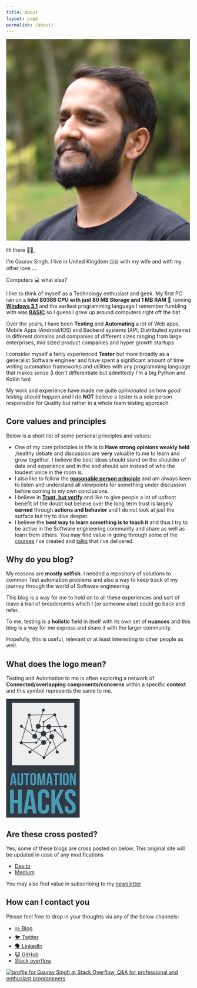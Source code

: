 ```yaml
---
title: About
layout: page
permalink: /about/
---
```


<img src="../assets/images/avatar/bio-photo.png" alt="Image of Gaurav Singh" width=500>

Hi there 👋🏻,

I'm Gaurav Singh. I live in United Kingdom 🇬🇧 with my wife and with my other
love ...

Computers 💻 what else?

I like to think of myself as a Technology enthusiast and geek. My first PC ran
on a **Intel 80386 CPU with just 80 MB Storage and 1 MB RAM** 🤯 running
[**Windows 3.1**](https://en.wikipedia.org/wiki/Windows_3.1x) and the earliest
programming language I remember fumbling with was
[**BASIC**](https://en.wikipedia.org/wiki/BASIC) so I guess I grew up around
computers right off the bat

Over the years, I have been **Testing** and **Automating** a lot of Web apps,
Mobile Apps (Android/IOS) and Backend systems (API, Distributed systems) in
different domains and companies of different sizes ranging from large
enterprises, mid sized product companies and hyper growth startups

I consider myself a fairly experienced **Tester** but more broadly as a
generalist Software engineer and have spent a significant amount of time writing
automation frameworks and utilities with any programming language that makes
sense (I don't differentiate but admittedly I'm a big Python and Kotlin fan)

My work and experience have made me quite _opinionated_ on how _good testing
should happen_ and I do **NOT** believe a tester is a sole person responsible
for Quality but rather in a whole team testing approach.

## Core values and principles

Below is a short list of some personal principles and values:

- One of my core principles in life is to **Have strong opinions weakly held**
  ,healthy debate and discussion are **very** valuable to me to learn and grow
  together. I believe the best ideas should stand on the shoulder of data and
  experience and in the end should win instead of who the loudest voice in the
  room is.
- I also like to follow the
  [**reasonable person principle**](https://www.cs.cmu.edu/~weigand/staff/) and
  am always keen to listen and understand all viewpoints for something under
  discussion before coming to my own conclusions.
- I believe in
  [**Trust, but verify**](https://www.forbes.com/sites/frankarmstrong/2019/10/21/trust-but-verify/?sh=43ec8e135873)
  and like to give people a lot of upfront benefit of the doubt but believe over
  the long term trust is largely **earned** through **actions and behavior** and
  I do not look at just the surface but try to dive deeper.
- I believe the **best way to learn something is to teach it** and thus I try to
  be active in the Software engineering community and share as well as learn
  from others. You may find value in going through some of the
  [courses](courses.md) i've created and [talks](talks.md) that i've delivered.

## Why do you blog?

My reasons are **mostly selfish**. I needed a repository of solutions to common
Test automation problems and also a way to keep track of my journey through the
world of Software engineering.

This blog is a way for me to hold on to all these experiences and sort of leave
a trail of breadcrumbs which I (_or someone else_) could go back and refer.

To me, testing is a **holistic** field in itself with its own set of **nuances**
and this blog is a way for me express and share it with the larger community.

Hopefully, this is useful, relevant or at least interesting to other people as
well.

## What does the logo mean?

Testing and Automation to me is often exploring a network of
**Connected/overlapping** **components/concerns** within a specific **context**
and this symbol represents the same to me.

<img src="/assets/images/logo/site-logo.png" alt="Automation hacks logo" width="200"/>

## Are these cross posted?

Yes, some of these blogs are cross posted on below, This original site will be
updated in case of any modifications

- [Dev.to](https://dev.to/automationhacks)
- [Medium](https://automationhacks.medium.com/)

You may also find value in subscribing to my [newsletter](newsletter.md)

## How can I contact you

Please feel free to drop in your thoughts via any of the below channels:

- [✏️ Blog](https://automationhacks.io/)
- [🐦 Twitter](https://twitter.com/automationhacks)
- [🗣 LinkedIn](https://www.linkedin.com/in/automationhacks/)
- [😺 GitHub](https://github.com/automationhacks)
- [Stack overflow](https://stackoverflow.com/users/5336432/gaurav-singh)

<a href="https://stackoverflow.com/users/5336432/gaurav-singh"><img src="https://stackoverflow.com/users/flair/5336432.png?theme=clean" width="208" height="58" alt="profile for Gaurav Singh at Stack Overflow, Q&amp;A for professional and enthusiast programmers" title="profile for Gaurav Singh at Stack Overflow, Q&amp;A for professional and enthusiast programmers"></a>
